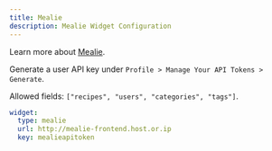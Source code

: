 ```yaml
---
title: Mealie
description: Mealie Widget Configuration
---
```


Learn more about [Mealie](https://github.com/mealie-recipes/mealie).

Generate a user API key under `Profile > Manage Your API Tokens > Generate`.

Allowed fields: `["recipes", "users", "categories", "tags"]`.

```yaml
widget:
  type: mealie
  url: http://mealie-frontend.host.or.ip
  key: mealieapitoken
```
